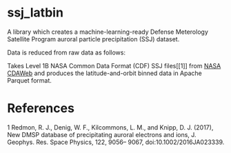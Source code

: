# ssj_latbin

A library which creates a machine-learning-ready Defense Meterology Satellite Program auroral particle precipitation (SSJ) dataset.

Data is reduced from raw data as follows:


Takes Level 1B NASA Common Data Format (CDF) SSJ files[[1]] from [NASA CDAWeb](https://cdaweb.gsfc.nasa.gov/pub/data/dmsp/dmspf13/ssj/precipitating-electrons-ions/) and produces the latitude-and-orbit binned data in Apache Parquet format.

# References 
<a id=1>1</a>
Redmon, R. J., Denig, W. F., Kilcommons, L. M., and Knipp, D. J. (2017), New DMSP database of precipitating auroral electrons and ions, J. Geophys. Res. Space Physics, 122, 9056– 9067, doi:10.1002/2016JA023339. 
